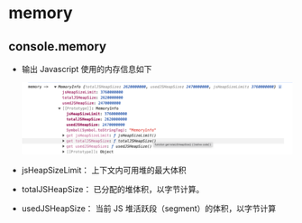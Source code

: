# memory

## console.memory

+ 输出 Javascript 使用的内存信息如下

  ![alt text](images/memory.png)

+ jsHeapSizeLimit： 上下文内可用堆的最大体积
+ totalJSHeapSize： 已分配的堆体积，以字节计算。
+ usedJSHeapSize： 当前 JS 堆活跃段（segment）的体积，以字节计算
